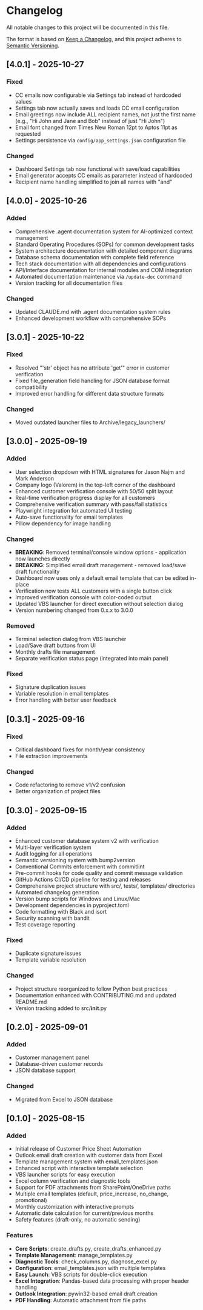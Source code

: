 # Changelog

All notable changes to this project will be documented in this file.

The format is based on [Keep a Changelog](https://keepachangelog.com/en/1.0.0/),
and this project adheres to [Semantic Versioning](https://semver.org/spec/v2.0.0.html).

## [4.0.1] - 2025-10-27

### Fixed
- CC emails now configurable via Settings tab instead of hardcoded values
- Settings tab now actually saves and loads CC email configuration
- Email greetings now include ALL recipient names, not just the first name (e.g., "Hi John and Jane and Bob" instead of just "Hi John")
- Email font changed from Times New Roman 12pt to Aptos 11pt as requested
- Settings persistence via `config/app_settings.json` configuration file

### Changed
- Dashboard Settings tab now functional with save/load capabilities
- Email generator accepts CC emails as parameter instead of hardcoded
- Recipient name handling simplified to join all names with "and"

## [4.0.0] - 2025-10-26

### Added
- Comprehensive .agent documentation system for AI-optimized context management
- Standard Operating Procedures (SOPs) for common development tasks
- System architecture documentation with detailed component diagrams
- Database schema documentation with complete field reference
- Tech stack documentation with all dependencies and configurations
- API/Interface documentation for internal modules and COM integration
- Automated documentation maintenance via `/update-doc` command
- Version tracking for all documentation files

### Changed
- Updated CLAUDE.md with .agent documentation system rules
- Enhanced development workflow with comprehensive SOPs

## [3.0.1] - 2025-10-22

### Fixed
- Resolved "'str' object has no attribute 'get'" error in customer verification
- Fixed file_generation field handling for JSON database format compatibility
- Improved error handling for different data structure formats

### Changed
- Moved outdated launcher files to Archive/legacy_launchers/

## [3.0.0] - 2025-09-19

### Added
- User selection dropdown with HTML signatures for Jason Najm and Mark Anderson
- Company logo (Valorem) in the top-left corner of the dashboard
- Enhanced customer verification console with 50/50 split layout
- Real-time verification progress display for all customers
- Comprehensive verification summary with pass/fail statistics
- Playwright integration for automated UI testing
- Auto-save functionality for email templates
- Pillow dependency for image handling

### Changed
- **BREAKING**: Removed terminal/console window options - application now launches directly
- **BREAKING**: Simplified email draft management - removed load/save draft functionality
- Dashboard now uses only a default email template that can be edited in-place
- Verification now tests ALL customers with a single button click
- Improved verification console with color-coded output
- Updated VBS launcher for direct execution without selection dialog
- Version numbering changed from 0.x.x to 3.0.0

### Removed
- Terminal selection dialog from VBS launcher
- Load/Save draft buttons from UI
- Monthly drafts file management
- Separate verification status page (integrated into main panel)

### Fixed
- Signature duplication issues
- Variable resolution in email templates
- Error handling with better user feedback

## [0.3.1] - 2025-09-16

### Fixed
- Critical dashboard fixes for month/year consistency
- File extraction improvements

### Changed
- Code refactoring to remove v1/v2 confusion
- Better organization of project files

## [0.3.0] - 2025-09-15

### Added
- Enhanced customer database system v2 with verification
- Multi-layer verification system
- Audit logging for all operations
- Semantic versioning system with bump2version
- Conventional Commits enforcement with commitlint
- Pre-commit hooks for code quality and commit message validation
- GitHub Actions CI/CD pipeline for testing and releases
- Comprehensive project structure with src/, tests/, templates/ directories
- Automated changelog generation
- Version bump scripts for Windows and Linux/Mac
- Development dependencies in pyproject.toml
- Code formatting with Black and isort
- Security scanning with bandit
- Test coverage reporting

### Fixed
- Duplicate signature issues
- Template variable resolution

### Changed
- Project structure reorganized to follow Python best practices
- Documentation enhanced with CONTRIBUTING.md and updated README.md
- Version tracking added to src/__init__.py

## [0.2.0] - 2025-09-01

### Added
- Customer management panel
- Database-driven customer records
- JSON database support

### Changed
- Migrated from Excel to JSON database

## [0.1.0] - 2025-08-15

### Added
- Initial release of Customer Price Sheet Automation
- Outlook email draft creation with customer data from Excel
- Template management system with email_templates.json
- Enhanced script with interactive template selection
- VBS launcher scripts for easy execution
- Excel column verification and diagnostic tools
- Support for PDF attachments from SharePoint/OneDrive paths
- Multiple email templates (default, price_increase, no_change, promotional)
- Monthly customization with interactive prompts
- Automatic date calculation for current/previous months
- Safety features (draft-only, no automatic sending)

### Features
- **Core Scripts**: create_drafts.py, create_drafts_enhanced.py
- **Template Management**: manage_templates.py
- **Diagnostic Tools**: check_columns.py, diagnose_excel.py
- **Configuration**: email_templates.json with multiple templates
- **Easy Launch**: VBS scripts for double-click execution
- **Excel Integration**: Pandas-based data processing with proper header handling
- **Outlook Integration**: pywin32-based email draft creation
- **PDF Handling**: Automatic attachment from file paths